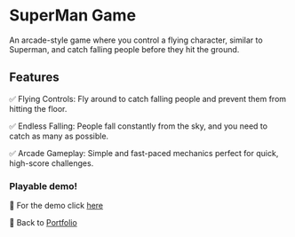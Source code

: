 # SuperMan Game
An arcade-style game where you control a flying character, similar to Superman, and catch falling people before they hit the ground.

## Features
✅ Flying Controls: Fly around to catch falling people and prevent them from hitting the floor.

✅ Endless Falling: People fall constantly from the sky, and you need to catch as many as possible.

✅ Arcade Gameplay: Simple and fast-paced mechanics perfect for quick, high-score challenges.

### Playable demo!
🔗 For the demo click [here](https://play.unity.com/en/games/0f3eb826-87cd-4e38-b8df-fcf924af0dd8/spaceship-shooter)

🔗 Back to [Portfolio](https://github.com/NasimSakalla/GameDevPortfolio)
